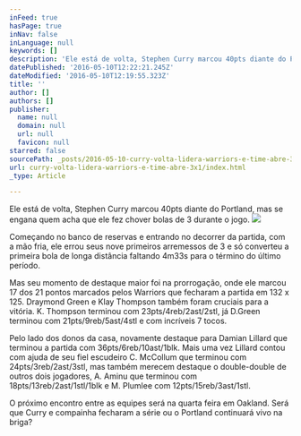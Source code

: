 ```yaml
---
inFeed: true
hasPage: true
inNav: false
inLanguage: null
keywords: []
description: 'Ele está de volta, Stephen Curry marcou 40pts diante do Portland, mas se engana quem acha que ele fez chover bolas de 3 durante o jogo.'
datePublished: '2016-05-10T12:22:21.245Z'
dateModified: '2016-05-10T12:19:55.323Z'
title: ''
author: []
authors: []
publisher:
  name: null
  domain: null
  url: null
  favicon: null
starred: false
sourcePath: _posts/2016-05-10-curry-volta-lidera-warriors-e-time-abre-3x1.md
url: curry-volta-lidera-warriors-e-time-abre-3x1/index.html
_type: Article

---
```

Ele está de volta, Stephen Curry marcou 40pts diante do Portland, mas se engana quem acha que ele fez chover bolas de 3 durante o jogo.
![](https://the-grid-user-content.s3-us-west-2.amazonaws.com/2d289a99-67b5-48dc-8345-c9a19ad280be.png)

Começando no banco de reservas e entrando no decorrer da partida, com a mão fria, ele errou seus nove primeiros arremessos de 3 e só converteu a primeira bola de longa distância faltando 4m33s para o término do último período.

Mas seu momento de destaque maior foi na prorrogação, onde ele marcou 17 dos 21 pontos marcados pelos Warriors que fecharam a partida em 132 x 125\. Draymond Green e Klay Thompson também foram cruciais para a vitória. K. Thompson terminou com 23pts/4reb/2ast/2stl, já D.Green terminou com 21pts/9reb/5ast/4stl e com incríveis 7 tocos.

Pelo lado dos donos da casa, novamente destaque para Damian Lillard que terminou a partida com 36pts/6reb/10ast/1blk. Mais uma vez Lillard contou com ajuda de seu fiel escudeiro C. McCollum que terminou com 24pts/3reb/2ast/3stl, mas também merecem destaque o double-double de outros dois jogadores, A. Aminu que terminou com 18pts/13reb/2ast/1stl/1blk e M. Plumlee com 12pts/15reb/3ast/1stl.

O próximo encontro entre as equipes será na quarta feira em Oakland. Será que Curry e compainha fecharam a série ou o Portland continuará vivo na briga?
